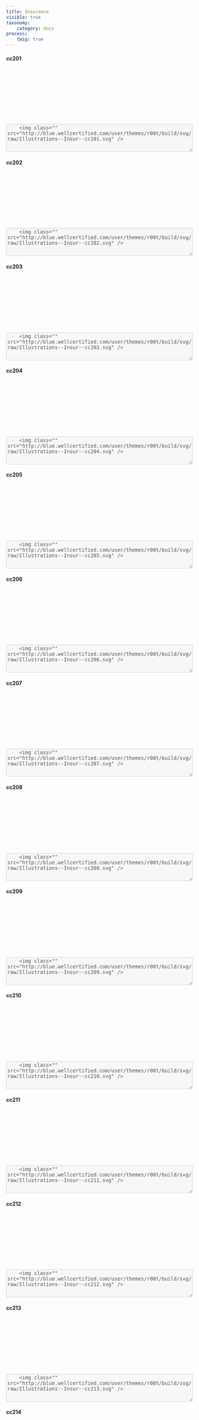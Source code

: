 ```yaml
---
title: Insurance
visible: true
taxonomy:
    category: docs
process:
	twig: true
---
```


<!-- cc201 -->

<div class="row">

<div class="col-3 text-center">
<h4 class="mt-4">cc201</h4>
<svg class="icon icon-xl">
<use xlink:href="../../user/themes/r00t/build/svg/symbol/styleguide.svg#Illustrations--Insur--cc201"></use>
</svg>
</div>


<div class="col-9">
<div class="highlight p-4">
	<textarea disabled style="width: 100%; min-height: 75px">
	<img class="" src="http://blue.wellcertified.com/user/themes/r00t/build/svg/raw/Illustrations--Insur--cc201.svg" />
	</textarea>
</div>
</div>
</div>



<!-- cc202 -->

<div class="row">

<div class="col-3 text-center">
<h4 class="mt-4">cc202</h4>
<svg class="icon icon-xl">
<use xlink:href="../../user/themes/r00t/build/svg/symbol/styleguide.svg#Illustrations--Insur--cc202"></use>
</svg>
</div>


<div class="col-9">
<div class="highlight p-4">
	<textarea disabled style="width: 100%; min-height: 75px">
	<img class="" src="http://blue.wellcertified.com/user/themes/r00t/build/svg/raw/Illustrations--Insur--cc202.svg" />
	</textarea>
</div>
</div>
</div>



<!-- cc203 -->

<div class="row">

<div class="col-3 text-center">
<h4 class="mt-4">cc203</h4>
<svg class="icon icon-xl">
<use xlink:href="../../user/themes/r00t/build/svg/symbol/styleguide.svg#Illustrations--Insur--cc203"></use>
</svg>
</div>


<div class="col-9">
<div class="highlight p-4">
	<textarea disabled style="width: 100%; min-height: 75px">
	<img class="" src="http://blue.wellcertified.com/user/themes/r00t/build/svg/raw/Illustrations--Insur--cc203.svg" />
	</textarea>
</div>
</div>
</div>


<!-- cc204 -->

<div class="row">

<div class="col-3 text-center">
<h4 class="mt-4">cc204</h4>
<svg class="icon icon-xl">
<use xlink:href="../../user/themes/r00t/build/svg/symbol/styleguide.svg#Illustrations--Insur--cc204"></use>
</svg>
</div>


<div class="col-9">
<div class="highlight p-4">
	<textarea disabled style="width: 100%; min-height: 75px">
	<img class="" src="http://blue.wellcertified.com/user/themes/r00t/build/svg/raw/Illustrations--Insur--cc204.svg" />
	</textarea>
</div>
</div>
</div>



<!-- cc205 -->

<div class="row">

<div class="col-3 text-center">
<h4 class="mt-4">cc205</h4>
<svg class="icon icon-xl">
<use xlink:href="../../user/themes/r00t/build/svg/symbol/styleguide.svg#Illustrations--Insur--cc205"></use>
</svg>
</div>


<div class="col-9">
<div class="highlight p-4">
	<textarea disabled style="width: 100%; min-height: 75px">
	<img class="" src="http://blue.wellcertified.com/user/themes/r00t/build/svg/raw/Illustrations--Insur--cc205.svg" />
	</textarea>
</div>
</div>
</div>




<!-- cc206 -->

<div class="row">

<div class="col-3 text-center">
<h4 class="mt-4">cc206</h4>
<svg class="icon icon-xl">
<use xlink:href="../../user/themes/r00t/build/svg/symbol/styleguide.svg#Illustrations--Insur--cc206"></use>
</svg>
</div>


<div class="col-9">
<div class="highlight p-4">
	<textarea disabled style="width: 100%; min-height: 75px">
	<img class="" src="http://blue.wellcertified.com/user/themes/r00t/build/svg/raw/Illustrations--Insur--cc206.svg" />
	</textarea>
</div>
</div>
</div>



<!-- cc207 -->

<div class="row">

<div class="col-3 text-center">
<h4 class="mt-4">cc207</h4>
<svg class="icon icon-xl">
<use xlink:href="../../user/themes/r00t/build/svg/symbol/styleguide.svg#Illustrations--Insur--cc207"></use>
</svg>
</div>


<div class="col-9">
<div class="highlight p-4">
	<textarea disabled style="width: 100%; min-height: 75px">
	<img class="" src="http://blue.wellcertified.com/user/themes/r00t/build/svg/raw/Illustrations--Insur--cc207.svg" />
	</textarea>
</div>
</div>
</div>



<!-- cc208 -->

<div class="row">

<div class="col-3 text-center">
<h4 class="mt-4">cc208</h4>
<svg class="icon icon-xl">
<use xlink:href="../../user/themes/r00t/build/svg/symbol/styleguide.svg#Illustrations--Insur--cc208"></use>
</svg>
</div>


<div class="col-9">
<div class="highlight p-4">
	<textarea disabled style="width: 100%; min-height: 75px">
	<img class="" src="http://blue.wellcertified.com/user/themes/r00t/build/svg/raw/Illustrations--Insur--cc208.svg" />
	</textarea>
</div>
</div>
</div>




<!-- cc209 -->

<div class="row">

<div class="col-3 text-center">
<h4 class="mt-4">cc209</h4>
<svg class="icon icon-xl">
<use xlink:href="../../user/themes/r00t/build/svg/symbol/styleguide.svg#Illustrations--Insur--cc209"></use>
</svg>
</div>


<div class="col-9">
<div class="highlight p-4">
	<textarea disabled style="width: 100%; min-height: 75px">
	<img class="" src="http://blue.wellcertified.com/user/themes/r00t/build/svg/raw/Illustrations--Insur--cc209.svg" />
	</textarea>
</div>
</div>
</div>


<!-- cc210 -->

<div class="row">

<div class="col-3 text-center">
<h4 class="mt-4">cc210</h4>
<svg class="icon icon-xl">
<use xlink:href="../../user/themes/r00t/build/svg/symbol/styleguide.svg#Illustrations--Insur--cc210"></use>
</svg>
</div>


<div class="col-9">
<div class="highlight p-4">
	<textarea disabled style="width: 100%; min-height: 75px">
	<img class="" src="http://blue.wellcertified.com/user/themes/r00t/build/svg/raw/Illustrations--Insur--cc210.svg" />
	</textarea>
</div>
</div>
</div>




<!-- cc211 -->

<div class="row">

<div class="col-3 text-center">
<h4 class="mt-4">cc211</h4>
<svg class="icon icon-xl">
<use xlink:href="../../user/themes/r00t/build/svg/symbol/styleguide.svg#Illustrations--Insur--cc211"></use>
</svg>
</div>


<div class="col-9">
<div class="highlight p-4">
	<textarea disabled style="width: 100%; min-height: 75px">
	<img class="" src="http://blue.wellcertified.com/user/themes/r00t/build/svg/raw/Illustrations--Insur--cc211.svg" />
	</textarea>
</div>
</div>
</div>


<!-- cc212 -->

<div class="row">

<div class="col-3 text-center">
<h4 class="mt-4">cc212</h4>
<svg class="icon icon-xl">
<use xlink:href="../../user/themes/r00t/build/svg/symbol/styleguide.svg#Illustrations--Insur--cc212"></use>
</svg>
</div>


<div class="col-9">
<div class="highlight p-4">
	<textarea disabled style="width: 100%; min-height: 75px">
	<img class="" src="http://blue.wellcertified.com/user/themes/r00t/build/svg/raw/Illustrations--Insur--cc212.svg" />
	</textarea>
</div>
</div>
</div>


<!-- cc213 -->

<div class="row">

<div class="col-3 text-center">
<h4 class="mt-4">cc213</h4>
<svg class="icon icon-xl">
<use xlink:href="../../user/themes/r00t/build/svg/symbol/styleguide.svg#Illustrations--Insur--cc213"></use>
</svg>
</div>


<div class="col-9">
<div class="highlight p-4">
	<textarea disabled style="width: 100%; min-height: 75px">
	<img class="" src="http://blue.wellcertified.com/user/themes/r00t/build/svg/raw/Illustrations--Insur--cc213.svg" />
	</textarea>
</div>
</div>
</div>



<!-- cc214 -->

<div class="row">

<div class="col-3 text-center">
<h4 class="mt-4">cc214</h4>
<svg class="icon icon-xl">
<use xlink:href="../../user/themes/r00t/build/svg/symbol/styleguide.svg#Illustrations--Insur--cc214"></use>
</svg>
</div>


<div class="col-9">
<div class="highlight p-4">
	<textarea disabled style="width: 100%; min-height: 75px">
	<img class="" src="http://blue.wellcertified.com/user/themes/r00t/build/svg/raw/Illustrations--Insur--cc214.svg" />
	</textarea>
</div>
</div>
</div>



<!-- cc215 -->

<div class="row">

<div class="col-3 text-center">
<h4 class="mt-4">cc215</h4>
<svg class="icon icon-xl">
<use xlink:href="../../user/themes/r00t/build/svg/symbol/styleguide.svg#Illustrations--Insur--cc215"></use>
</svg>
</div>


<div class="col-9">
<div class="highlight p-4">
	<textarea disabled style="width: 100%; min-height: 75px">
	<img class="" src="http://blue.wellcertified.com/user/themes/r00t/build/svg/raw/Illustrations--Insur--cc215.svg" />
	</textarea>
</div>
</div>
</div>




<!-- cc216 -->

<div class="row">

<div class="col-3 text-center">
<h4 class="mt-4">cc216</h4>
<svg class="icon icon-xl">
<use xlink:href="../../user/themes/r00t/build/svg/symbol/styleguide.svg#Illustrations--Insur--cc216"></use>
</svg>
</div>


<div class="col-9">
<div class="highlight p-4">
	<textarea disabled style="width: 100%; min-height: 75px">
	<img class="" src="http://blue.wellcertified.com/user/themes/r00t/build/svg/raw/Illustrations--Insur--cc216.svg" />
	</textarea>
</div>
</div>
</div>



<!-- cc217 -->

<div class="row">

<div class="col-3 text-center">
<h4 class="mt-4">cc217</h4>
<svg class="icon icon-xl">
<use xlink:href="../../user/themes/r00t/build/svg/symbol/styleguide.svg#Illustrations--Insur--cc217"></use>
</svg>
</div>


<div class="col-9">
<div class="highlight p-4">
	<textarea disabled style="width: 100%; min-height: 75px">
	<img class="" src="http://blue.wellcertified.com/user/themes/r00t/build/svg/raw/Illustrations--Insur--cc217.svg" />
	</textarea>
</div>
</div>
</div>



<!-- cc218 -->

<div class="row">

<div class="col-3 text-center">
<h4 class="mt-4">cc218</h4>
<svg class="icon icon-xl">
<use xlink:href="../../user/themes/r00t/build/svg/symbol/styleguide.svg#Illustrations--Insur--cc218"></use>
</svg>
</div>


<div class="col-9">
<div class="highlight p-4">
	<textarea disabled style="width: 100%; min-height: 75px">
	<img class="" src="http://blue.wellcertified.com/user/themes/r00t/build/svg/raw/Illustrations--Insur--cc218.svg" />
	</textarea>
</div>
</div>
</div>



<!-- cc219 -->

<div class="row">

<div class="col-3 text-center">
<h4 class="mt-4">cc219</h4>
<svg class="icon icon-xl">
<use xlink:href="../../user/themes/r00t/build/svg/symbol/styleguide.svg#Illustrations--Insur--cc219"></use>
</svg>
</div>


<div class="col-9">
<div class="highlight p-4">
	<textarea disabled style="width: 100%; min-height: 75px">
	<img class="" src="http://blue.wellcertified.com/user/themes/r00t/build/svg/raw/Illustrations--Insur--cc219.svg" />
	</textarea>
</div>
</div>
</div>


<!-- cc220 -->

<div class="row">

<div class="col-3 text-center">
<h4 class="mt-4">cc220</h4>
<svg class="icon icon-xl">
<use xlink:href="../../user/themes/r00t/build/svg/symbol/styleguide.svg#Illustrations--Insur--cc220"></use>
</svg>
</div>


<div class="col-9">
<div class="highlight p-4">
	<textarea disabled style="width: 100%; min-height: 75px">
	<img class="" src="http://blue.wellcertified.com/user/themes/r00t/build/svg/raw/Illustrations--Insur--cc220.svg" />
	</textarea>
</div>
</div>
</div>


